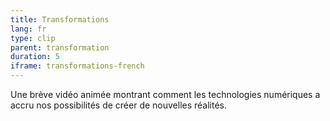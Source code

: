 ```yaml
---
title: Transformations
lang: fr
type: clip
parent: transformation
duration: 5
iframe: transformations-french
---
```

Une brève vidéo animée montrant comment les technologies numériques a accru nos possibilités de créer de nouvelles réalités.

<!-- more -->
